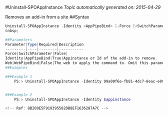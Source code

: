 #Uninstall-SPOAppInstance
*Topic automatically generated on: 2015-04-29*

Removes an add-in from a site
##Syntax
```powershell
Uninstall-SPOAppInstance -Identity <AppPipeBind> [-Force [<SwitchParameter>]] [-Web <WebPipeBind>]```
&nbsp;

##Parameters
Parameter|Type|Required|Description
---------|----|--------|-----------
Force|SwitchParameter|False|
Identity|AppPipeBind|True|Appinstance or Id of the add-in to remove.
Web|WebPipeBind|False|The web to apply the command to. Omit this parameter to use the current web.
##Examples

###Example 1
    PS:> Uninstall-SPOAppInstance -Identity 99a00f6e-fb81-4dc7-8eac-e09c6f9132fe


###Example 2
    PS:> Uninstall-SPOAppInstance -Identity $appinstance

<!-- Ref: 8B209E5F919395582DB8EF1636287A7C -->